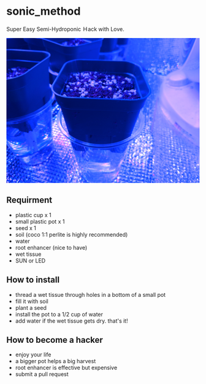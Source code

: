 # sonic_method
Super Easy Semi-Hydroponic Ｈack with Love.

![sample](1583044380980609577569569458035.jpg)

## Requirment

- plastic cup x 1
- small plastic pot x 1
- seed x 1
- soil (coco 1:1 perlite is highly recommended)
- water
- root enhancer (nice to have)
- wet tissue
- SUN or LED


## How to install

- thread a wet tissue through holes in a bottom of a small pot
- fill it with soil
- plant a seed
- install the pot to a 1/2 cup of water
- add water if the wet tissue gets dry. that's it!

## How to become a hacker

- enjoy your life
- a bigger pot helps a big harvest
- root enhancer is effective but expensive
- submit a pull request
